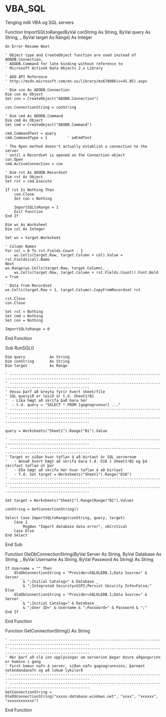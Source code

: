 # VBA_SQL
Tenging milli VBA og SQL servers

Function ImportSQLtoRange(ByVal conString As String, ByVal query As String, _
    ByVal target As Range) As Integer

    On Error Resume Next

    ' Object type and CreateObject function are used instead of ADODB.Connection,
    ' ADODB.Command for late binding without reference to
    ' Microsoft ActiveX Data Objects 2.x Library

    ' ADO API Reference
    ' http://msdn.microsoft.com/en-us/library/ms678086(v=VS.85).aspx

    ' Dim con As ADODB.Connection
    Dim con As Object
    Set con = CreateObject("ADODB.Connection")

    con.ConnectionString = conString

    ' Dim cmd As ADODB.Command
    Dim cmd As Object
    Set cmd = CreateObject("ADODB.Command")

    cmd.CommandText = query
    cmd.CommandType = 1         ' adCmdText

    ' The Open method doesn't actually establish a connection to the server
    ' until a Recordset is opened on the Connection object
    con.Open
    cmd.ActiveConnection = con

    ' Dim rst As ADODB.Recordset
    Dim rst As Object
    Set rst = cmd.Execute

    If rst Is Nothing Then
        con.Close
        Set con = Nothing

        ImportSQLtoRange = 1
        Exit Function
    End If

    Dim ws As Worksheet
    Dim col As Integer

    Set ws = target.Worksheet

    ' Column Names
    For col = 0 To rst.Fields.Count - 1
        ws.Cells(target.Row, target.Column + col).Value = rst.Fields(col).Name
    Next
    ws.Range(ws.Cells(target.Row, target.Column), _
        ws.Cells(target.Row, target.Column + rst.Fields.Count)).Font.Bold = True

    ' Data from Recordset
    ws.Cells(target.Row + 1, target.Column).CopyFromRecordset rst

    rst.Close
    con.Close

    Set rst = Nothing
    Set cmd = Nothing
    Set con = Nothing

    ImportSQLtoRange = 0

End Function

Sub RunSQL()

    Dim query           As String
    Dim conString       As String
    Dim target          As Range
    
    ' ----------------------------------------------------------------------------------------------------------
    ' ----------------------------------------------------------------------------------------------------------
    ' Þessu þarf að breyta fyrir hvert sheet/file
    ' SQL queryið er lesið úr t.d. Sheet1!B1
    '  - Líka hægt að skrifa það bara hér 
    '  - t.d. query = "SELECT * FROM [gagnagrunnur] ..."
    ' ----------------------------------------------------------------------------------------------------------
    ' ----------------------------------------------------------------------------------------------------------
    
    query = Worksheets("Sheet1").Range("B1").Value
    
    ' ----------------------------------------------------------------------------------------------------------
    ' ----------------------------------------------------------------------------------------------------------
    ' Target er síðan hvar taflan á að birtast úr SQL servernum
    '   - Annað hvort hægt að skrifa bara t.d. D10 í Sheet1!B2 og þá skrifast taflan út þar
    '   - Eða hægt að skrifa hér hvar taflan á að birtast
    '   - T.d. Set target = Worksheets("Sheet1").Range("D10")
    ' ----------------------------------------------------------------------------------------------------------
    ' ----------------------------------------------------------------------------------------------------------
    
    Set target = Worksheets("Sheet1").Range(Range("B2").Value)

    conString = GetConnectionString()
    
    Select Case ImportSQLtoRange(conString, query, target)
        Case 1
            MsgBox "Import database data error", vbCritical
        Case Else
    End Select

End Sub

Function OleDbConnectionString(ByVal Server As String, ByVal Database As String, _
    ByVal Username As String, ByVal Password As String) As String

    If Username = "" Then
        OleDbConnectionString = "Provider=SQLOLEDB.1;Data Source=" & Server _
            & ";Initial Catalog=" & Database _
            & ";Integrated Security=SSPI;Persist Security Info=False;"
    Else
        OleDbConnectionString = "Provider=SQLOLEDB.1;Data Source=" & Server _
            & ";Initial Catalog=" & Database _
            & ";User ID=" & Username & ";Password=" & Password & ";"
    End If

End Function

Function GetConnectionString() As String

    ' ----------------------------------------------------------------------------------------------------------
    ' ----------------------------------------------------------------------------------------------------------
    ' Hér þarf að slá inn upplýsingar um serverinn þegar Azure aðgangurinn er kominn í gang
    ' Fyrst kemur nafn á server, síðan nafn gagnagrunnsins, þarnæst notendandanafn og að lokum lykilorð
    ' ----------------------------------------------------------------------------------------------------------
    ' ----------------------------------------------------------------------------------------------------------
    GetConnectionString = OleDbConnectionString("xxxxx.database.windows.net", "xxxx", "xxxxxx", "xxxxxxxxxxxx")
  
End Function


